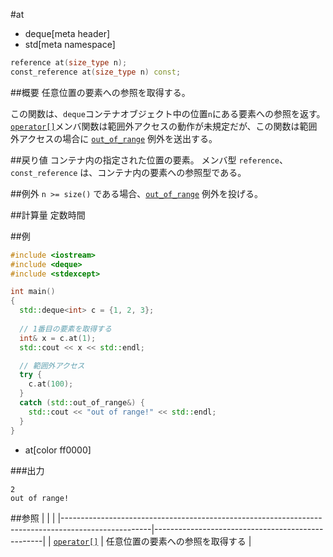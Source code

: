 #at
* deque[meta header]
* std[meta namespace]

```cpp
reference at(size_type n);
const_reference at(size_type n) const;
```

##概要
任意位置の要素への参照を取得する。

この関数は、`deque`コンテナオブジェクト中の位置`n`にある要素への参照を返す。
[`operator[]`](./op_at.md)メンバ関数は範囲外アクセスの動作が未規定だが、この関数は範囲外アクセスの場合に [`out_of_range`](/reference/stdexcept.md) 例外を送出する。


##戻り値
コンテナ内の指定された位置の要素。
メンバ型 `reference`、`const_reference` は、コンテナ内の要素への参照型である。


##例外
`n >= size()` である場合、[`out_of_range`](/reference/stdexcept.md) 例外を投げる。


##計算量
定数時間


##例
```cpp
#include <iostream>
#include <deque>
#include <stdexcept>

int main()
{
  std::deque<int> c = {1, 2, 3};
 
  // 1番目の要素を取得する
  int& x = c.at(1);
  std::cout << x << std::endl;

  // 範囲外アクセス
  try {
    c.at(100);
  }
  catch (std::out_of_range&) {
    std::cout << "out of range!" << std::endl;
  }
}
```
* at[color ff0000]

###出力
```
2
out of range!
```

##参照
| | |
|----------------------------------------------------------------------------------------------------|--------------------------------------------------|
| [`operator[]`](./op_at.md) | 任意位置の要素への参照を取得する |


